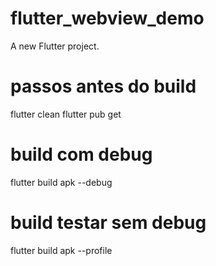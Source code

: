 # flutter_webview_demo

A new Flutter project.

# passos antes do build

flutter clean
flutter pub get

# build com debug

flutter build apk --debug

# build testar sem debug

flutter build apk --profile
